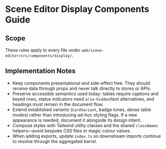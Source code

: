 # Scene Editor Display Components Guide

## Scope
These rules apply to every file under `web/scene-editor/src/components/display/`.

## Implementation Notes
- Keep components presentational and side-effect free. They should receive data through props and never talk directly to stores or APIs.
- Preserve accessible semantics used today: tables require captions and keyed rows, status indicators need `aria-hidden`/text alternatives, and headings must remain in the document flow.
- Extend established variants (`CardVariant`, badge tones, dense table modes) rather than introducing ad-hoc styling flags. If a new appearance is needed, document it alongside its design intent.
- Compose styles with Tailwind utility classes and the shared `classNames` helpers—avoid bespoke CSS files or magic colour values.
- When adding exports, update `index.ts` so downstream imports continue to resolve through the aggregated barrel.
